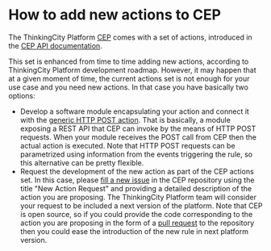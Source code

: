 # How to add new actions to CEP

The ThinkingCity Platform [CEP](../cep.md) comes with a set of actions, introduced in the [CEP API documentation](../cep_api.md).

This set is enhanced from time to time adding new actions, according to ThinkingCity Platform development roadmap.
However, it may happen that at a given moment of time, the current actions set is not enough for your use case 
and you need new actions. In that case you have basically two options:

* Develop a software module encapsulating your action and connect it with the 
  [generic HTTP POST action](https://github.com/telefonicaid/perseo-fe/blob/master/documentation/plain_rules.md#http-request-action). 
  That is basically, a module exposing a REST API that CEP can invoke by the means of HTTP 
  POST requests. When your module receives the POST call from CEP then the actual action is executed. Note that HTTP POST
  requests can be parametrized using information from the events triggering the rule, so this alternative can be pretty
  flexible. 
* Request the development of the new action as part of the CEP actions set. In this case, please [fill 
  a new issue](https://github.com/telefonicaid/perseo-fe/issues/new) in the CEP repository using the title 
  "New Action Request" and providing a detailed description of the action you are proposing. The ThinkingCity Platform 
  team will consider your request to be included a next version of the platform. Note that CEP is open source, so 
  if you could provide the code corresponding to the action you are proposing in the form of 
  a [pull request](https://help.github.com/articles/about-pull-requests) to the repository then you could ease 
  the introduction of the new rule in next platform version.
  
